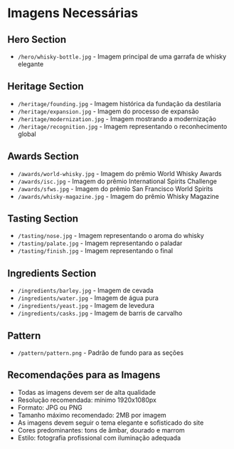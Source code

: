 # Imagens Necessárias

## Hero Section
- `/hero/whisky-bottle.jpg` - Imagem principal de uma garrafa de whisky elegante

## Heritage Section
- `/heritage/founding.jpg` - Imagem histórica da fundação da destilaria
- `/heritage/expansion.jpg` - Imagem do processo de expansão
- `/heritage/modernization.jpg` - Imagem mostrando a modernização
- `/heritage/recognition.jpg` - Imagem representando o reconhecimento global

## Awards Section
- `/awards/world-whisky.jpg` - Imagem do prêmio World Whisky Awards
- `/awards/isc.jpg` - Imagem do prêmio International Spirits Challenge
- `/awards/sfws.jpg` - Imagem do prêmio San Francisco World Spirits
- `/awards/whisky-magazine.jpg` - Imagem do prêmio Whisky Magazine

## Tasting Section
- `/tasting/nose.jpg` - Imagem representando o aroma do whisky
- `/tasting/palate.jpg` - Imagem representando o paladar
- `/tasting/finish.jpg` - Imagem representando o final

## Ingredients Section
- `/ingredients/barley.jpg` - Imagem de cevada
- `/ingredients/water.jpg` - Imagem de água pura
- `/ingredients/yeast.jpg` - Imagem de levedura
- `/ingredients/casks.jpg` - Imagem de barris de carvalho

## Pattern
- `/pattern/pattern.png` - Padrão de fundo para as seções

## Recomendações para as Imagens
- Todas as imagens devem ser de alta qualidade
- Resolução recomendada: mínimo 1920x1080px
- Formato: JPG ou PNG
- Tamanho máximo recomendado: 2MB por imagem
- As imagens devem seguir o tema elegante e sofisticado do site
- Cores predominantes: tons de âmbar, dourado e marrom
- Estilo: fotografia profissional com iluminação adequada 